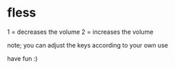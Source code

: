 # fless
1 = decreases the volume
2 = increases the volume

note; you can adjust the keys according to your own use

have fun :)
